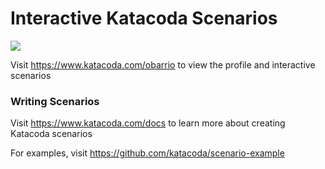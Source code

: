 # Interactive Katacoda Scenarios

[![](http://shields.katacoda.com/katacoda/obarrio/count.svg)](https://www.katacoda.com/obarrio "Get your profile on Katacoda.com")

Visit https://www.katacoda.com/obarrio to view the profile and interactive scenarios

### Writing Scenarios
Visit https://www.katacoda.com/docs to learn more about creating Katacoda scenarios

For examples, visit https://github.com/katacoda/scenario-example
